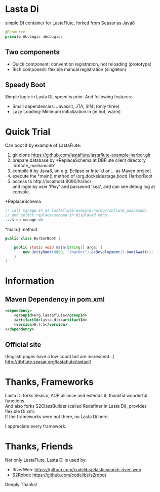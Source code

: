 Lasta Di
=======================
simple DI container for LastaFlute, forked from Seasar as Java8

```java
@Resource
private AbcLogic abcLogic;
```

## Two components
- Quick component: convention registration, hot reloading (prototype)
- Rich component: flexible manual registration (singleton)

## Speedy Boot
Simple logic in Lasta Di, speed is prior.
And following features:
- Small dependencies: Javassit, JTA, Slf4j (only three)
- Lazy Loading: Minimum initialization in (in hot, warm)

# Quick Trial
Can boot it by example of LastaFlute:

1. git clone https://github.com/lastaflute/lastaflute-example-harbor.git
2. prepare database by *ReplaceSchema at DBFlute client directory 'dbflute_maihamadb'  
3. compile it by Java8, on e.g. Eclipse or IntelliJ or ... as Maven project
4. execute the *main() method of (org.docksidestage.boot) HarborBoot
5. access to http://localhost:8090/harbor  
and login by user 'Pixy' and password 'sea', and can see debug log at console.

*ReplaceSchema
```java
// call manage.sh at lastaflute-example-harbor/dbflute_maihamadb
// and select replace-schema in displayed menu
...$ sh manage.sh
```

*main() method
```java
public class HarborBoot {

    public static void main(String[] args) {
        new JettyBoot(8090, "/harbor").asDevelopment().bootAwait();
    }
}
```

# Information
## Maven Dependency in pom.xml
```xml
<dependency>
    <groupId>org.lastaflute</groupId>
    <artifactId>lasta-di</artifactId>
    <version>0.7.5</version>
</dependency>
```

## Official site
(English pages have a low count but are increscent...)  
http://dbflute.seasar.org/lastaflute/lastadi/

# Thanks, Frameworks
Lasta Di forks Seasar, AOP alliance and extends it, thankful wonderful functions.  
And also forks S2ClassBuilder (called Redefiner in Lasta Di), provides flexible Di xml.  
If the frameworks were not there, no Lasta Di here.

I appreciate every framework.

# Thanks, Friends
Not only LastaFlute, Lasta Di is used by:
- RiverWeb: https://github.com/codelibs/elasticsearch-river-web
- S2Robot: https://github.com/codelibs/s2robot

Deeply Thanks!

